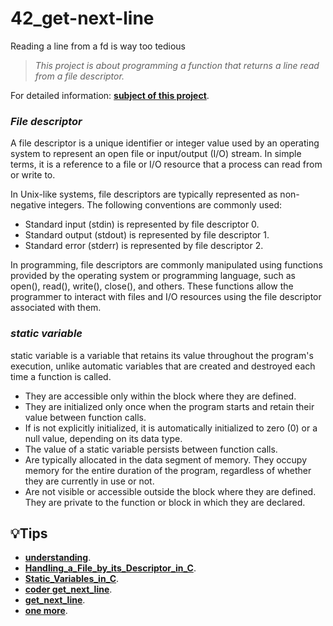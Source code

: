 # 42_get-next-line
Reading a line from a fd is way too tedious

> _This project is about programming a function that returns a line read from a file descriptor._

For detailed information: [**subject of this project**](https://github.com/yasminefontenele/42_get-next-line/blob/main/Get_next_line.pdf).

### _File descriptor_

A file descriptor is a unique identifier or integer value used by an operating system to represent an open file or input/output (I/O) stream. In simple terms, it is a reference to a file or I/O resource that a process can read from or write to.

In Unix-like systems, file descriptors are typically represented as non-negative integers. The following conventions are commonly used:

- Standard input (stdin) is represented by file descriptor 0.
- Standard output (stdout) is represented by file descriptor 1.
- Standard error (stderr) is represented by file descriptor 2.

In programming, file descriptors are commonly manipulated using functions provided by the operating system or programming language, such as open(), read(), write(), close(), and others. These functions allow the programmer to interact with files and I/O resources using the file descriptor associated with them.

### _static variable_

static variable is a variable that retains its value throughout the program's execution, unlike automatic variables that are created and destroyed each time a function is called.

- They are accessible only within the block where they are defined.
- They are initialized only once when the program starts and retain their value between function calls.
- If is not explicitly initialized, it is automatically initialized to zero (0) or a null value, depending on its data type.
- The value of a static variable persists between function calls.
- Are typically allocated in the data segment of memory. They occupy memory for the entire duration of the program, regardless of whether they are currently in use or not.
- Are not visible or accessible outside the block where they are defined. They are private to the function or block in which they are declared.


## 💡Tips
- [**understanding**]([https://www.youtube.com/watch?v=xgDSXNOHTIA](https://medium.com/@ayogun/master-file-i-o-operations-with-42s-get-next-line-project-5fb001d1fff5)).
- [**Handling_a_File_by_its_Descriptor_in_C**](https://www.codequoi.com/en/handling-a-file-by-its-descriptor-in-c/).
- [**Static_Variables_in_C**](https://www.codequoi.com/en/local-global-static-variables-in-c/).
- [**coder get_next_line**](https://www.youtube.com/watch?v=xgDSXNOHTIA).
- [**get_next_line**](https://www.youtube.com/watch?v=-Mt2FdJjVno).
- [**one more**](https://www.youtube.com/watch?v=5hvjwHZFwi0).
